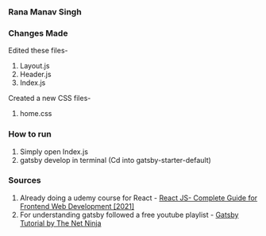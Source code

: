 ### Rana Manav Singh 

### Changes Made
Edited these files- 
 1. Layout.js
 2. Header.js
 3. Index.js

Created a new CSS files-
 1. home.css

### How to run
 1. Simply open Index.js
 2. gatsby develop in terminal (Cd into gatsby-starter-default)

### Sources
 1. Already doing a udemy course for React - [React JS- Complete Guide for Frontend Web Development [2021]](https://www.udemy.com/course/react-js-a-complete-guide-for-frontend-web-development/)
 2. For understanding gatsby followed a free youtube playlist - [Gatsby Tutorial by The Net Ninja](https://www.youtube.com/playlist?list=PL4cUxeGkcC9hw1g77I35ZivVLe8k2nvjB)
